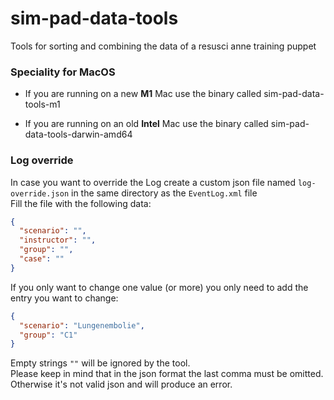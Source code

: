 # sim-pad-data-tools

Tools for sorting and combining the data of a resusci anne training puppet

### Speciality for MacOS
- If you are running on a new **M1** Mac use the binary called 
sim-pad-data-tools-m1

- If you are running on an old **Intel** Mac use the binary called
sim-pad-data-tools-darwin-amd64


### Log override
In case you want to override the Log create a custom json file named `log-override.json`
in the same directory as the `EventLog.xml` file
<br>
Fill the file with the following data:
```json
{
  "scenario": "",
  "instructor": "",
  "group": "",
  "case": ""
}
```

If you only want to change one value (or more) you only need to add the entry you want to change:
```json
{
  "scenario": "Lungenembolie",
  "group": "C1"
}
```
Empty strings `""` will be ignored by the tool. <br>
Please keep in mind that in the json format the last comma must be omitted. <br>
Otherwise it's not valid json and will produce an error.
